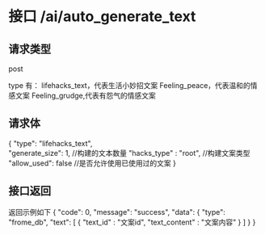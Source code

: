 

# 接口 /ai/auto_generate_text

## 请求类型
post

type 有：
lifehacks_text，代表生活小妙招文案
Feeling_peace，代表温和的情感文案
Feeling_grudge,代表有怨气的情感文案

## 请求体
{
    "type": "lifehacks_text",   
    "generate_size": 1,         //构建的文本数量
    "hacks_type" : "root",      //构建文案类型
    "allow_used": false        //是否允许使用已使用过的文案
}

## 接口返回
返回示例如下
{
  "code": 0,
  "message": "success",
  "data": {
    "type": "frome_db",
    "text": [
        {
            "text_id" : "文案id",
            "text_content" : "文案内容"
        }
    ]
  }
}